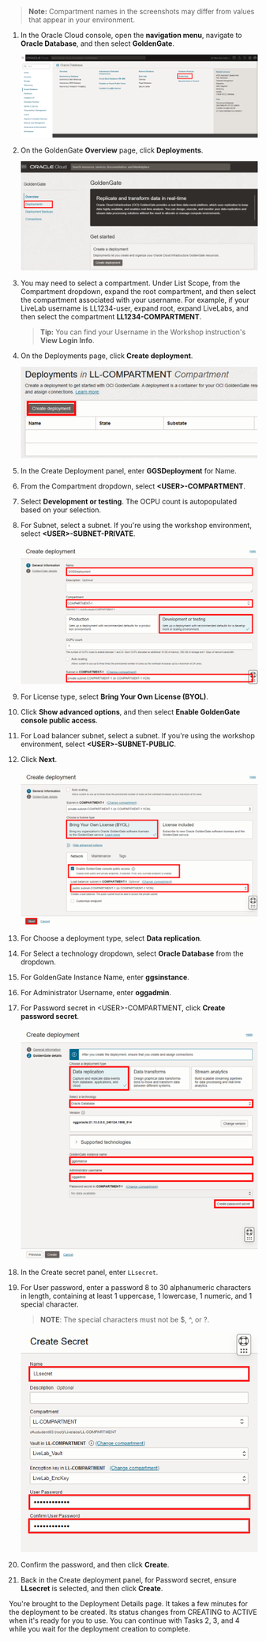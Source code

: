 <!--
    {
        "name":"Create a deployment",
        "description":"Create a deployment"
    }
-->
> **Note:** Compartment names in the screenshots may differ from values that appear in your environment.

1.  In the Oracle Cloud console, open the **navigation menu**, navigate to **Oracle Database**, and then select **GoldenGate**.

    ![GoldenGate in Oracle Cloud navigation menu](../../../create/images/database-goldengate.png " ")

2.  On the GoldenGate **Overview** page, click **Deployments**.

    ![GoldenGate Overview page](../../../create/images/01-02-ggs-overview.png " ")

3.  You may need to select a compartment. Under List Scope, from the Compartment dropdown, expand the root compartment, and then select the compartment associated with your username. For example, if your LiveLab username is LL1234-user, expand root, expand LiveLabs, and then select the compartment **LL1234-COMPARTMENT**.

    > **Tip:** You can find your Username in the Workshop instruction's **View Login Info**.

4.  On the Deployments page, click **Create deployment**.

    ![Deployments page](../../../create/images/01-04-create-deployment.png " ")

5.  In the Create Deployment panel, enter **GGSDeployment** for Name.

6.  From the Compartment dropdown, select **&lt;USER&gt;-COMPARTMENT**.

7.  Select **Development or testing**. The OCPU count is autopopulated based on your selection.

8.  For Subnet, select a subnet. If you're using the workshop environment, select **&lt;USER&gt;-SUBNET-PRIVATE**.

    ![Completed Create GoldenGate Deployment fields](../../../create/images/01-07-create-deployment-general-info.png " ")

9.  For License type, select **Bring Your Own License (BYOL)**.

10. Click **Show advanced options**, and then select **Enable GoldenGate console public access**.

11. For Load balancer subnet, select a subnet. If you're using the workshop environment, select **&lt;USER&gt;-SUBNET-PUBLIC**.

12. Click **Next**.

    ![Completed Create GoldenGate Deployment fields](../../../create/images/01-10-create-deployment-general-info.png " ")

13. For Choose a deployment type, select **Data replication**.

14. For Select a technology dropdown, select **Oracle Database** from the dropdown.

15. For GoldenGate Instance Name, enter **ggsinstance**.

16. For Administrator Username, enter **oggadmin**.

17. For Password secret in &lt;USER&gt;-COMPARTMENT, click **Create password secret**.

    ![GoldenGate details](../../../create/images/01-16-create-deployment-gg-details.png " ")

18. In the Create secret panel, enter `LLsecret`.

19. For User password, enter a password 8 to 30 alphanumeric characters in length, containing at least 1 uppercase, 1 lowercase, 1 numeric, and 1 special character.

    > **NOTE**: The special characters must not be $, ^, or ?. 

    ![Create Password secret](../../../create/images/01-19-passwordsecret.png " ")

20. Confirm the password, and then click **Create**.

21. Back in the Create deployment panel, for Password secret, ensure **LLsecret** is selected, and then click **Create**.

You're brought to the Deployment Details page. It takes a few minutes for the deployment to be created. Its status changes from CREATING to ACTIVE when it's ready for you to use. You can continue with Tasks 2, 3, and 4 while you wait for the deployment creation to complete.